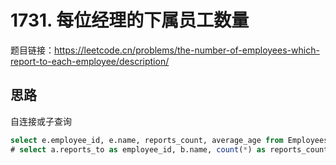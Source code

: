 # 1731. 每位经理的下属员工数量

题目链接：<https://leetcode.cn/problems/the-number-of-employees-which-report-to-each-employee/description/>

## 思路

自连接或子查询

```sql
select e.employee_id, e.name, reports_count, average_age from Employees e join (select a.reports_to as employee_id, count(*) as reports_count, ROUND(avg(a.age)) as average_age from Employees a group by a.reports_to) t on e.employee_id = t.employee_id order by employee_id;
# select a.reports_to as employee_id, b.name, count(*) as reports_count, ROUND(avg(a.age)) as average_age from Employees a join Employees b on a.reports_to = b.employee_id group by a.reports_to order by a.reports_to;
```
